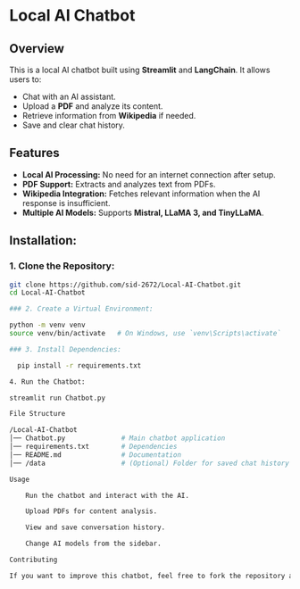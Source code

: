 # Local AI Chatbot

## Overview

This is a local AI chatbot built using **Streamlit** and **LangChain**. It allows users to:

- Chat with an AI assistant.
- Upload a **PDF** and analyze its content.
- Retrieve information from **Wikipedia** if needed.
- Save and clear chat history.

## Features

- **Local AI Processing:** No need for an internet connection after setup.
- **PDF Support:** Extracts and analyzes text from PDFs.
- **Wikipedia Integration:** Fetches relevant information when the AI response is insufficient.
- **Multiple AI Models:** Supports **Mistral, LLaMA 3, and TinyLLaMA**.

## Installation:

### 1. Clone the Repository:
```sh
git clone https://github.com/sid-2672/Local-AI-Chatbot.git
cd Local-AI-Chatbot

### 2. Create a Virtual Environment:

python -m venv venv
source venv/bin/activate   # On Windows, use `venv\Scripts\activate`

### 3. Install Dependencies:

  pip install -r requirements.txt

4. Run the Chatbot:

streamlit run Chatbot.py

File Structure

/Local-AI-Chatbot
│── Chatbot.py              # Main chatbot application
│── requirements.txt        # Dependencies
│── README.md               # Documentation
│── /data                   # (Optional) Folder for saved chat history

Usage

    Run the chatbot and interact with the AI.

    Upload PDFs for content analysis.

    View and save conversation history.

    Change AI models from the sidebar.

Contributing

If you want to improve this chatbot, feel free to fork the repository and submit a pull request.

